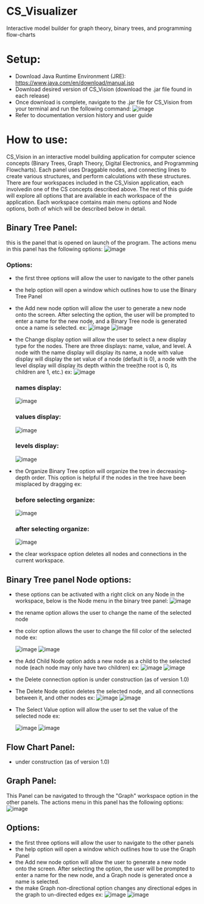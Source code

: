 # CS_Visualizer
Interactive model builder for graph theory, binary trees, and programming flow-charts

# Setup:
- Download Java Runtime Environment (JRE): https://www.java.com/en/download/manual.jsp
- Download desired version of CS_Vision (download the .jar file found in each release)
- Once download is complete, navigate to the .jar file for CS_Vision from your terminal and run the following command:
  ![image](https://github.com/Anidragon/CS_Visualizer/assets/81329162/aee44a90-2a78-4a26-804e-6fa3a003f7ac)
- Refer to documentation version history and user guide
  
# How to use:
CS_Vision in an interactive model building application for computer science concepts (Binary Trees, Graph Theory, Digital Electronics, and Programming Flowcharts). Each panel uses Draggable nodes, and connecting lines to create various structures, and perform calculations with these structures. There are four workspaces included in the CS_Vision application, each involvedin one of the CS concepts described above. The rest of this guide will explore all options that are available in each workspace of the application. Each workspace contains main menu options and Node options, both of which will be described below in detail.

## Binary Tree Panel:
this is the panel that is opened on launch of the program. The actions menu in this panel has the following options: 
![image](https://github.com/Anidragon/CS_Visualizer/assets/81329162/2aa6daac-71f7-49b7-b133-8fd05fd1d3f1)
### Options:
- the first three options will allow the user to navigate to the other panels
- the help option will open a window which outlines how to use the Binary Tree Panel
- the Add new node option will allow the user to generate a new node onto the screen. After selecting the option, the user will be prompted to enter a name for the new node, and a Binary Tree node is generated once a name is selected. ex:
  ![image](https://github.com/Anidragon/CS_Visualizer/assets/81329162/52d27b7b-d80c-45be-bf2d-013884d34a68)
  ![image](https://github.com/Anidragon/CS_Visualizer/assets/81329162/d85a4a30-805a-4a02-868d-b0fbe0402cbe)
- the Change display option will allow the user to select a new display type for the nodes. There are three displays: name, value, and level. A node with the name display will display its name, a node with value display will display the set value of a node (default is 0), a node with the level display will display its depth within the tree(the root is 0, its children are 1, etc.) ex:
  ![image](https://github.com/Anidragon/CS_Visualizer/assets/81329162/718d2137-2bd8-4b1f-8a72-0b583dfef90a)
  ### names display:
  ![image](https://github.com/Anidragon/CS_Visualizer/assets/81329162/3f7a1490-59de-45ae-a6a4-5950870de767)
  ### values display:
  ![image](https://github.com/Anidragon/CS_Visualizer/assets/81329162/2904840b-9eeb-4af5-8075-ca5ee378f173)
  ### levels display:
  ![image](https://github.com/Anidragon/CS_Visualizer/assets/81329162/e06794ab-0487-495f-84dd-a770a73cbe3f)

- the Organize Binary Tree option will organize the tree in decreasing-depth order. This option is helpful if the nodes in the tree have been misplaced by dragging ex:
  ### before selecting organize:
  ![image](https://github.com/Anidragon/CS_Visualizer/assets/81329162/f53fc294-4a06-4c44-9248-d6b8d0d7ef79)

  ### after selecting organize:
  ![image](https://github.com/Anidragon/CS_Visualizer/assets/81329162/38feebc7-8aef-49b5-97e4-a9f051625c51)
- the clear workspace option deletes all nodes and connections in the current workspace.
  
## Binary Tree panel Node options:
- these options can be activated with a right click on any Node in the workspace, below is the Node menu in the binary tree panel:
  ![image](https://github.com/Anidragon/CS_Visualizer/assets/81329162/0ec023a1-05c6-4874-8b08-ff4620a052af)
  
- the rename option allows the user to change the name of the selected node
  
- the color option allows the user to change the fill color of the selected node ex:
  
  ![image](https://github.com/Anidragon/CS_Visualizer/assets/81329162/e99f3ce1-b8f2-4d88-95bf-2ea657053bbc)
  ![image](https://github.com/Anidragon/CS_Visualizer/assets/81329162/8b9d202c-68c3-4fe8-9551-0d3645adfab5)
  
- the Add Child Node option adds a new node as a child to the selected node (each node may only have two children) ex:
  ![image](https://github.com/Anidragon/CS_Visualizer/assets/81329162/f4c86b66-8971-4efd-874c-6b05f73d4f1d)
  ![image](https://github.com/Anidragon/CS_Visualizer/assets/81329162/673043b8-f986-44c7-9eac-59e436955684)
  
- the Delete connection option is under construction (as of version 1.0)
  
- The Delete Node option deletes the selected node, and all connections between it, and other nodes ex:
  ![image](https://github.com/Anidragon/CS_Visualizer/assets/81329162/8e2f4fef-d22a-44c7-95f5-df14e0f1628a)
  ![image](https://github.com/Anidragon/CS_Visualizer/assets/81329162/b1cd40e3-a1e0-40a8-8934-11eb94755aa5)
  
- The Select Value option will allow the user to set the value of the selected node ex:
  
  ![image](https://github.com/Anidragon/CS_Visualizer/assets/81329162/cbf4e026-f6e0-4d00-bfaa-e8046dcfc258)
  ![image](https://github.com/Anidragon/CS_Visualizer/assets/81329162/ee62e2a4-ba50-40a1-ae59-f36bd2ed1a89)
  
## Flow Chart Panel:
- under construction (as of version 1.0)

## Graph Panel:
This Panel can be navigated to through the "Graph" workspace option in the other panels. The actions menu in this panel has the following options: 
![image](https://github.com/Anidragon/CS_Visualizer/assets/81329162/9f3c3e28-da05-4d9f-b9f0-e90788f6f8bc)

## Options:
- the first three options will allow the user to navigate to the other panels
- the help option will open a window which outlines how to use the Graph Panel
- the Add new node option will allow the user to generate a new node onto the screen. After selecting the option, the user will be prompted to enter a name for the new node, and a Graph node is generated once a name is selected.
- the make Graph non-directional option changes any directional edges in the graph to un-directed edges ex:
  ![image](https://github.com/Anidragon/CS_Visualizer/assets/81329162/873268b5-1f89-4981-9991-4ccebf10fc62)
  ![image](https://github.com/Anidragon/CS_Visualizer/assets/81329162/cf5deec9-ff12-4991-8b2f-6710daf1ca37)

